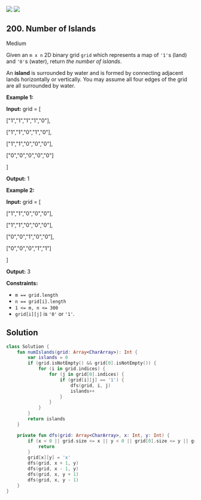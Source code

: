 [![](https://img.shields.io/github/stars/javadev/LeetCode-in-All?label=Stars&style=flat-square)](https://github.com/javadev/LeetCode-in-All)
[![](https://img.shields.io/github/forks/javadev/LeetCode-in-All?label=Fork%20me%20on%20GitHub%20&style=flat-square)](https://github.com/javadev/LeetCode-in-All/fork)

## 200\. Number of Islands

Medium

Given an `m x n` 2D binary grid `grid` which represents a map of `'1'`s (land) and `'0'`s (water), return _the number of islands_.

An **island** is surrounded by water and is formed by connecting adjacent lands horizontally or vertically. You may assume all four edges of the grid are all surrounded by water.

**Example 1:**

**Input:** grid = [ 

["1","1","1","1","0"], 

["1","1","0","1","0"], 

["1","1","0","0","0"], 

["0","0","0","0","0"] 

]

**Output:** 1

**Example 2:**

**Input:** grid = [ 

["1","1","0","0","0"], 

["1","1","0","0","0"], 

["0","0","1","0","0"], 

["0","0","0","1","1"] 

]

**Output:** 3

**Constraints:**

*   `m == grid.length`
*   `n == grid[i].length`
*   `1 <= m, n <= 300`
*   `grid[i][j]` is `'0'` or `'1'`.

## Solution

```kotlin
class Solution {
    fun numIslands(grid: Array<CharArray>): Int {
        var islands = 0
        if (grid.isNotEmpty() && grid[0].isNotEmpty()) {
            for (i in grid.indices) {
                for (j in grid[0].indices) {
                    if (grid[i][j] == '1') {
                        dfs(grid, i, j)
                        islands++
                    }
                }
            }
        }
        return islands
    }

    private fun dfs(grid: Array<CharArray>, x: Int, y: Int) {
        if (x < 0 || grid.size <= x || y < 0 || grid[0].size <= y || grid[x][y] != '1') {
            return
        }
        grid[x][y] = 'x'
        dfs(grid, x + 1, y)
        dfs(grid, x - 1, y)
        dfs(grid, x, y + 1)
        dfs(grid, x, y - 1)
    }
}
```